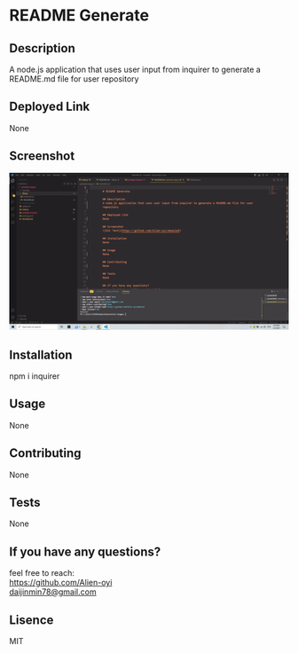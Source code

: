 
# README Generate

## Description
A node.js application that uses user input from inquirer to generate a README.md file for user repository

## Deployed Link
None

## Screenshot
![App Screenshot](https://github.com/Alien-oyi/module9/blob/main/library/img/Screenshot%20(153).png?raw=true)

## Installation
npm i inquirer

## Usage
None

## Contributing
None

## Tests
None

## If you have any questions?
feel free to reach:<br/>
https://github.com/Alien-oyi<br/>
daijinmin78@gmail.com

## Lisence
MIT 

